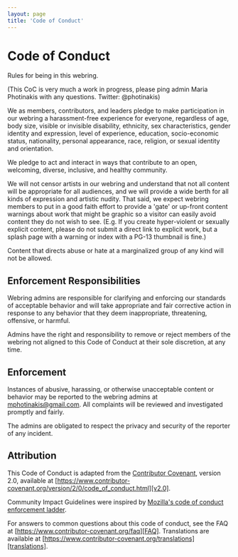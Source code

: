 ```yaml
---
layout: page
title: 'Code of Conduct'
---
```


# Code of Conduct

Rules for being in this webring.

(This CoC is very much a work in progress, please ping admin Maria Photinakis with any questions. Twitter: @photinakis)

We as members, contributors, and leaders pledge to make participation in our webring a harassment-free experience for everyone, regardless of age, body size, visible or invisible disability, ethnicity, sex characteristics, gender identity and expression, level of experience, education, socio-economic status, nationality, personal appearance, race, religion, or sexual identity and orientation.

We pledge to act and interact in ways that contribute to an open, welcoming, diverse, inclusive, and healthy community.

We will not censor artists in our webring and understand that not all content will be appropriate for all audiences, and we will provide a wide berth for all kinds of expression and artistic nudity. That said, we expect webring members to put in a good faith effort to provide a 'gate' or up-front content warnings about work that might be graphic so a visitor can easily avoid content they do not wish to see. (E.g. If you create hyper-violent or sexually explicit content, please do not submit a direct link to explicit work, but a splash page with a warning or index with a PG-13 thumbnail is fine.) 

Content that directs abuse or hate at a marginalized group of any kind will not be allowed.

## Enforcement Responsibilities

Webring admins are responsible for clarifying and enforcing our standards of acceptable behavior and will take appropriate and fair corrective action in response to any behavior that they deem inappropriate, threatening, offensive, or harmful.

Admins have the right and responsibility to remove or reject members of the webring not aligned to this Code of Conduct at their sole discretion, at any time.

## Enforcement

Instances of abusive, harassing, or otherwise unacceptable content or behavior may be reported to the webring admins at mphotinakis@gmail.com.
All complaints will be reviewed and investigated promptly and fairly.

The admins are obligated to respect the privacy and security of the reporter of any incident.


## Attribution

This Code of Conduct is adapted from the [Contributor Covenant][homepage],
version 2.0, available at
[https://www.contributor-covenant.org/version/2/0/code_of_conduct.html][v2.0].

Community Impact Guidelines were inspired by 
[Mozilla's code of conduct enforcement ladder][Mozilla CoC].

For answers to common questions about this code of conduct, see the FAQ at
[https://www.contributor-covenant.org/faq][FAQ]. Translations are available 
at [https://www.contributor-covenant.org/translations][translations].

[homepage]: https://www.contributor-covenant.org
[v2.0]: https://www.contributor-covenant.org/version/2/0/code_of_conduct.html
[Mozilla CoC]: https://github.com/mozilla/diversity
[FAQ]: https://www.contributor-covenant.org/faq
[translations]: https://www.contributor-covenant.org/translations